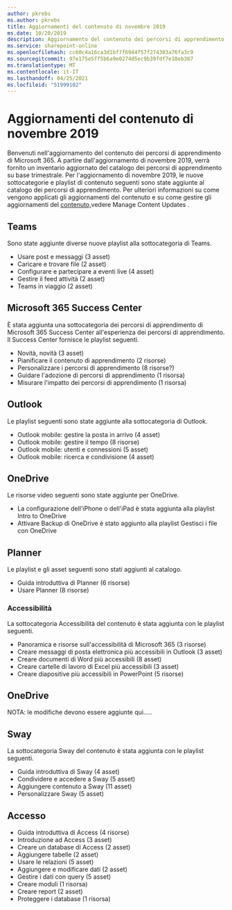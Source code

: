 ```yaml
---
author: pkrebs
ms.author: pkrebs
title: Aggiornamenti del contenuto di novembre 2019
ms.date: 10/20/2019
description: Aggiornamento del contenuto dei percorsi di apprendimento di Microsoft 365
ms.service: sharepoint-online
ms.openlocfilehash: cc60c4a16ca3d1bf7f6944f57f274303a76fa3c9
ms.sourcegitcommit: 97e175e5ff5b6a9e0274d5ec9b39fdf7e18eb387
ms.translationtype: MT
ms.contentlocale: it-IT
ms.lasthandoff: 04/25/2021
ms.locfileid: "51999102"
---
```

# <a name="november-2019-content-updates"></a>Aggiornamenti del contenuto di novembre 2019
Benvenuti nell'aggiornamento del contenuto dei percorsi di apprendimento di Microsoft 365. A partire dall'aggiornamento di novembre 2019, verrà fornito un inventario aggiornato del catalogo dei percorsi di apprendimento su base trimestrale. Per l'aggiornamento di novembre 2019, le nuove sottocategorie e playlist di contenuto seguenti sono state aggiunte al catalogo dei percorsi di apprendimento. Per ulteriori informazioni su come vengono applicati gli aggiornamenti del contenuto e su come gestire gli aggiornamenti del [contenuto,](custom_contentupdatesmanage.md)vedere Manage Content Updates .    

## <a name="teams"></a>Teams
Sono state aggiunte diverse nuove playlist alla sottocategoria di Teams.
- Usare post e messaggi (3 asset)
- Caricare e trovare file (2 asset)
- Configurare e partecipare a eventi live (4 asset)
- Gestire il feed attività (2 asset)
- Teams in viaggio (2 asset)

## <a name="microsoft-365-success-center"></a>Microsoft 365 Success Center
È stata aggiunta una sottocategoria dei percorsi di apprendimento di Microsoft 365 Success Center all'esperienza dei percorsi di apprendimento. Il Success Center fornisce le playlist seguenti.
- Novità, novità (3 asset)
- Pianificare il contenuto di apprendimento (2 risorse)
- Personalizzare i percorsi di apprendimento (8 risorse?)
- Guidare l'adozione di percorsi di apprendimento (1 risorsa)
- Misurare l'impatto dei percorsi di apprendimento (1 risorsa)

## <a name="outlook"></a>Outlook
Le playlist seguenti sono state aggiunte alla sottocategoria di Outlook. 
- Outlook mobile: gestire la posta in arrivo (4 asset)
- Outlook mobile: gestire il tempo (8 risorse)
- Outlook mobile: utenti e connessioni (5 asset)
- Outlook mobile: ricerca e condivisione (4 asset)

## <a name="onedrive"></a>OneDrive
Le risorse video seguenti sono state aggiunte per OneDrive. 
- La configurazione dell'iPhone o dell'iPad è stata aggiunta alla playlist Intro to OneDrive
- Attivare Backup di OneDrive è stato aggiunto alla playlist Gestisci i file con OneDrive

## <a name="planner"></a>Planner
Le playlist e gli asset seguenti sono stati aggiunti al catalogo.  
- Guida introduttiva di Planner (6 risorse)
- Usare Planner (8 risorse)

### <a name="accessibility"></a>Accessibilità
La sottocategoria Accessibilità del contenuto è stata aggiunta con le playlist seguenti. 
- Panoramica e risorse sull'accessibilità di Microsoft 365 (3 risorse)
- Creare messaggi di posta elettronica più accessibili in Outlook (3 asset)
- Creare documenti di Word più accessibili (8 asset)
- Creare cartelle di lavoro di Excel più accessibili (3 asset)
- Creare diapositive più accessibili in PowerPoint (5 risorse)

## <a name="onedrive"></a>OneDrive
NOTA: le modifiche devono essere aggiunte qui.....

## <a name="sway"></a>Sway
La sottocategoria Sway del contenuto è stata aggiunta con le playlist seguenti. 
- Guida introduttiva di Sway (4 asset)
- Condividere e accedere a Sway (5 asset)
- Aggiungere contenuto a Sway (11 asset)
- Personalizzare Sway (5 asset)

## <a name="access"></a>Accesso
- Guida introduttiva di Access (4 risorse)
- Introduzione ad Access (3 asset)
- Creare un database di Access (2 asset)
- Aggiungere tabelle (2 asset)
- Usare le relazioni (5 asset)
- Aggiungere e modificare dati (2 asset)
- Gestire i dati con query (5 asset)
- Creare moduli (1 risorsa)
- Creare report (2 asset)
- Proteggere i database (1 risorsa)

